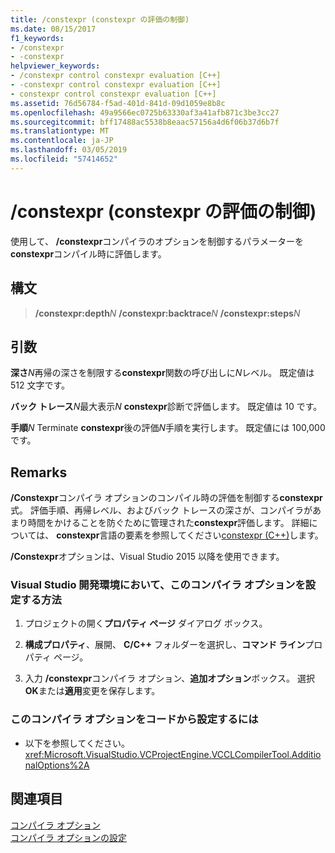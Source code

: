 ```yaml
---
title: /constexpr (constexpr の評価の制御)
ms.date: 08/15/2017
f1_keywords:
- /constexpr
- -constexpr
helpviewer_keywords:
- /constexpr control constexpr evaluation [C++]
- -constexpr control constexpr evaluation [C++]
- constexpr control constexpr evaluation [C++]
ms.assetid: 76d56784-f5ad-401d-841d-09d1059e8b8c
ms.openlocfilehash: 49a9566ec0725b63330af3a41afb871c3be3cc27
ms.sourcegitcommit: bff17488ac5538b8eaac57156a4d6f06b37d6b7f
ms.translationtype: MT
ms.contentlocale: ja-JP
ms.lasthandoff: 03/05/2019
ms.locfileid: "57414652"
---
```

# <a name="constexpr-control-constexpr-evaluation"></a>/constexpr (constexpr の評価の制御)

使用して、 **/constexpr**コンパイラのオプションを制御するパラメーターを**constexpr**コンパイル時に評価します。

## <a name="syntax"></a>構文

> **/constexpr:depth**<em>N</em>
>  **/constexpr:backtrace**<em>N</em>
>  **/constexpr:steps**<em>N</em>

## <a name="arguments"></a>引数

**深さ**<em>N</em>再帰の深さを制限する**constexpr**関数の呼び出しに*N*レベル。 既定値は 512 文字です。

**バック トレース**<em>N</em>最大表示*N* **constexpr**診断で評価します。 既定値は 10 です。

**手順**<em>N</em> Terminate **constexpr**後の評価*N*手順を実行します。 既定値には 100,000 です。

## <a name="remarks"></a>Remarks

**/Constexpr**コンパイラ オプションのコンパイル時の評価を制御する**constexpr**式。 評価手順、再帰レベル、およびバック トレースの深さが、コンパイラがあまり時間をかけることを防ぐために管理された**constexpr**評価します。 詳細については、 **constexpr**言語の要素を参照してください[constexpr (C++)](../../cpp/constexpr-cpp.md)します。

**/Constexpr**オプションは、Visual Studio 2015 以降を使用できます。

### <a name="to-set-this-compiler-option-in-the-visual-studio-development-environment"></a>Visual Studio 開発環境において、このコンパイラ オプションを設定する方法

1. プロジェクトの開く**プロパティ ページ** ダイアログ ボックス。

2. **構成プロパティ**、展開、 **C/C++** フォルダーを選択し、**コマンド ライン**プロパティ ページ。

3. 入力 **/constexpr**コンパイラ オプション、**追加オプション**ボックス。 選択**OK**または**適用**変更を保存します。

### <a name="to-set-this-compiler-option-programmatically"></a>このコンパイラ オプションをコードから設定するには

- 以下を参照してください。<xref:Microsoft.VisualStudio.VCProjectEngine.VCCLCompilerTool.AdditionalOptions%2A>

## <a name="see-also"></a>関連項目

[コンパイラ オプション](../../build/reference/compiler-options.md)<br/>
[コンパイラ オプションの設定](../../build/reference/setting-compiler-options.md)

